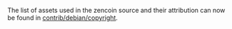 The list of assets used in the zencoin source and their attribution can now be found in [contrib/debian/copyright](../contrib/debian/copyright).
